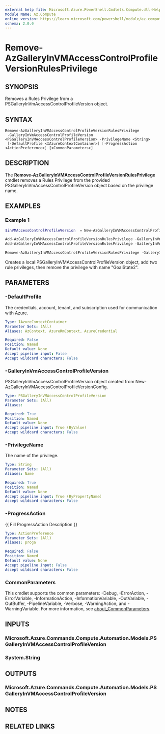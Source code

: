 ```yaml
---
external help file: Microsoft.Azure.PowerShell.Cmdlets.Compute.dll-Help.xml
Module Name: Az.Compute
online version: https://learn.microsoft.com/powershell/module/az.compute/remove-azgalleryinvmaccesscontrolprofileversionrulesprivilege
schema: 2.0.0
---
```


# Remove-AzGalleryInVMAccessControlProfileVersionRulesPrivilege

## SYNOPSIS
Removes a Rules Privilege from a PSGalleryInVmAccessControlProfileVersion object.

## SYNTAX

```
Remove-AzGalleryInVMAccessControlProfileVersionRulesPrivilege
 -GalleryInVmAccessControlProfileVersion <PSGalleryInVMAccessControlProfileVersion> -PrivilegeName <String>
 [-DefaultProfile <IAzureContextContainer>] [-ProgressAction <ActionPreference>] [<CommonParameters>]
```

## DESCRIPTION
The **Remove-AzGalleryInVMAccessControlProfileVersionRulesPrivilege** cmdlet removes a Rules Privilege from the provided PSGalleryInVmAccessControlProfileVersion object based on the privilege name.

## EXAMPLES

### Example 1
```powershell
$inVMAccessControlProfileVersion  = New-AzGalleryInVMAccessControlProfileVersionConfig -Name "myProfileVersion" -Location "West US 2" -Mode "Audit" -DefaultAccess "Deny" -TargetLocation @("West US 2")

Add-AzGalleryInVMAccessControlProfileVersionRulesPrivilege -GalleryInVmAccessControlProfileVersion $inVMAccessControlProfileVersion -PrivilegeName "GoalState" -Path "/machine" -QueryParameter @{ comp = "goalstate" } 
Add-AzGalleryInVMAccessControlProfileVersionRulesPrivilege -GalleryInVmAccessControlProfileVersion $inVMAccessControlProfileVersion -PrivilegeName "GoalState2" -Path "/machine" -QueryParameter @{ comp = "goalstate" } 

Remove-AzGalleryInVMAccessControlProfileVersionRulesPrivilege -GalleryInVmAccessControlProfileVersion $inVMAccessControlProfileVersion -PrivilegeName "GoalState2"
```

Creates a local PSGalleryInVMAccessControlProfileVersion object, add two rule privileges, then remove the privilege with name "GoalState2". 

## PARAMETERS

### -DefaultProfile
The credentials, account, tenant, and subscription used for communication with Azure.

```yaml
Type: IAzureContextContainer
Parameter Sets: (All)
Aliases: AzContext, AzureRmContext, AzureCredential

Required: False
Position: Named
Default value: None
Accept pipeline input: False
Accept wildcard characters: False
```

### -GalleryInVmAccessControlProfileVersion
PSGalleryInVmAccessControlProfileVersion object created from New-AzGalleryInVMAccessControlProfileVersionConfig.

```yaml
Type: PSGalleryInVMAccessControlProfileVersion
Parameter Sets: (All)
Aliases:

Required: True
Position: Named
Default value: None
Accept pipeline input: True (ByValue)
Accept wildcard characters: False
```

### -PrivilegeName
The name of the privilege.

```yaml
Type: String
Parameter Sets: (All)
Aliases: Name

Required: True
Position: Named
Default value: None
Accept pipeline input: True (ByPropertyName)
Accept wildcard characters: False
```

### -ProgressAction
{{ Fill ProgressAction Description }}

```yaml
Type: ActionPreference
Parameter Sets: (All)
Aliases: proga

Required: False
Position: Named
Default value: None
Accept pipeline input: False
Accept wildcard characters: False
```

### CommonParameters
This cmdlet supports the common parameters: -Debug, -ErrorAction, -ErrorVariable, -InformationAction, -InformationVariable, -OutVariable, -OutBuffer, -PipelineVariable, -Verbose, -WarningAction, and -WarningVariable. For more information, see [about_CommonParameters](http://go.microsoft.com/fwlink/?LinkID=113216).

## INPUTS

### Microsoft.Azure.Commands.Compute.Automation.Models.PSGalleryInVMAccessControlProfileVersion

### System.String

## OUTPUTS

### Microsoft.Azure.Commands.Compute.Automation.Models.PSGalleryInVMAccessControlProfileVersion

## NOTES

## RELATED LINKS
